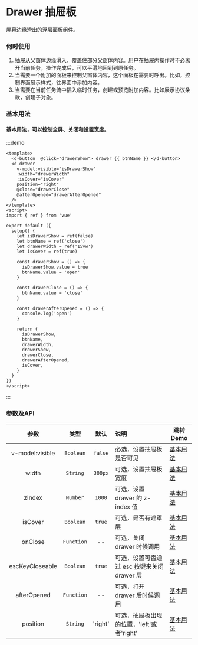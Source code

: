 # Drawer 抽屉板

屏幕边缘滑出的浮层面板组件。

### 何时使用

1. 抽屉从父窗体边缘滑入，覆盖住部分父窗体内容。用户在抽屉内操作时不必离开当前任务，操作完成后，可以平滑地回到到原任务。
2. 当需要一个附加的面板来控制父窗体内容，这个面板在需要时呼出。比如，控制界面展示样式，往界面中添加内容。
3. 当需要在当前任务流中插入临时任务，创建或预览附加内容。比如展示协议条款，创建子对象。

### 基本用法

<h4>基本用法，可以控制全屏、关闭和设置宽度。</h4>

:::demo

```vue
<template>
  <d-button  @click="drawerShow"> drawer {{ btnName }} </d-button>
  <d-drawer
    v-model:visible="isDrawerShow" 
    :width="drawerWidth"
    :isCover="isCover" 
    position="right"
    @close="drawerClose"
    @afterOpened="drawerAfterOpened"
  />
</template>
<script>
import { ref } from 'vue'

export default ({
  setup() {
    let isDrawerShow = ref(false)
    let btnName = ref('close')
    let drawerWidth = ref('15vw')
    let isCover = ref(true)

    const drawerShow = () => {
      isDrawerShow.value = true
      btnName.value = 'open'
    }

    const drawerClose = () => {
      btnName.value = 'close'
    }

    const drawerAfterOpened = () => {
      console.log('open')
    }

    return {
      isDrawerShow,
      btnName,
      drawerWidth,
      drawerShow,
      drawerClose,
      drawerAfterOpened,
      isCover,
    }
  }
})
</script>
```

:::

### 参数及API

| 参数 | 类型 | 默认 | 说明 | 跳转 Demo |
| :---------: | :------: | :-------: | :----------------------- | --------------------------------- |
| v-model:visible | `Boolean` | `false` | 必选，设置抽屉板是否可见 | [基本用法](#基本用法) |
| width | `String` | `300px` | 可选，设置抽屉板宽度 | [基本用法](#基本用法) |
| zIndex | `Number` | `1000` | 可选，设置 drawer 的 z-index 值 | [基本用法](#基本用法) |
| isCover | `Boolean` | `true` | 可选，是否有遮罩层 | [基本用法](#基本用法) |
| onClose | `Function` | -- | 可选，关闭 drawer 时候调用 | [基本用法](#基本用法) |
| escKeyCloseable | `Boolean` | `true` | 可选，设置可否通过 esc 按键来关闭 drawer 层 | [基本用法](#基本用法) |
| afterOpened | `Function` | -- | 可选，打开 drawer 后时候调用 | [基本用法](#基本用法) |
| position | `String` | 'right' | 可选，抽屉板出现的位置，'left'或者'right' | [基本用法](#基本用法) |
